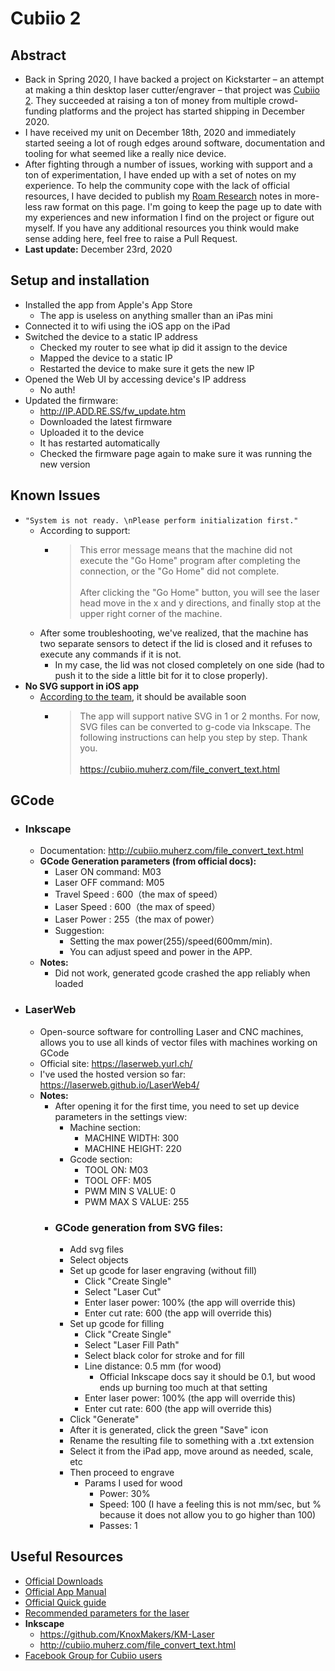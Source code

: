 # Cubiio 2
## Abstract  
  - Back in Spring 2020, I have backed a project on Kickstarter – an attempt at making a thin desktop laser cutter/engraver – that project was [Cubiio 2](https://www.kickstarter.com/projects/cubiio/cubiio-2-laser-cutter-and-metal-engraver-with-autofocus). They succeeded at raising a ton of money from multiple crowd-funding platforms and the project has started shipping in December 2020.  
  - I have received my unit on December 18th, 2020 and immediately started seeing a lot of rough edges around software, documentation and tooling for what seemed like a really nice device.  
  - After fighting through a number of issues, working with support and a ton of experimentation, I have ended up with a set of notes on my experience. To help the community cope with the lack of official resources, I have decided to publish my [Roam Research](https://roamresearch.com/) notes in more-less raw format on this page. I'm going to keep the page up to date with my experiences and new information I find on the project or figure out myself. If you have any additional resources you think would make sense adding here, feel free to raise a Pull Request.  
  - **Last update:** December 23rd, 2020  

## Setup and installation  
  - Installed the app from Apple's App Store  
    - The app is useless on anything smaller than an iPas mini  
  - Connected it to wifi using the iOS app on the iPad  
  - Switched the device to a static IP address  
    - Checked my router to see what ip did it assign to the device  
    - Mapped the device to a static IP  
    - Restarted the device to make sure it gets the new IP  
  - Opened the Web UI by accessing device's IP address  
    - No auth!  
  - Updated the firmware:  
    - http://IP.ADD.RE.SS/fw_update.htm  
    - Downloaded the latest firmware  
    - Uploaded it to the device  
    - It has restarted automatically  
    - Checked the firmware page again to make sure it was running the new version  

## Known Issues  
  - `"System is not ready. \nPlease perform initialization first."`  
    - According to support:  
      - > This error message means that the machine did not execute the "Go Home" program after completing the connection, or the "Go Home" did not complete.<br/><br/>After clicking the "Go Home" button, you will see the laser head move in the x and y directions, and finally stop at the upper right corner of the machine.  
    - After some troubleshooting, we've realized, that the machine has two separate sensors to detect if the lid is closed and it refuses to execute any commands if it is not.  
      - In my case, the lid was not closed completely on one side (had to push it to the side a little bit for it to close properly).  
  - **No SVG support in iOS app**  
    - [According to the team](https://www.kickstarter.com/projects/cubiio/cubiio-2-laser-cutter-and-metal-engraver-with-autofocus/comments?comment=Q29tbWVudC0zMTAyNzAzNw%3D%3D&reply=Q29tbWVudC0zMTAzNDEzMA%3D%3D), it should be available soon  
      - > The app will support native SVG in 1 or 2 months. For now, SVG files can be converted to g-code via Inkscape. The following instructions can help you step by step. Thank you. <br/><br/>https://cubiio.muherz.com/file_convert_text.html  

## GCode  
  - ### Inkscape  
    - Documentation: http://cubiio.muherz.com/file_convert_text.html  
    - **GCode Generation parameters (from official docs):**  
      - Laser ON command: M03  
      - Laser OFF command: M05  
      - Travel Speed : 600（the max of speed）  
      - Laser Speed : 600（the max of speed）  
      - Laser Power : 255（the max of power）  
      - Suggestion:  
        - Setting the max power(255)/speed(600mm/min).   
        - You can adjust speed and power in the APP.  
    - **Notes:**  
      - Did not work, generated gcode crashed the app reliably when loaded  
  - ### LaserWeb  
    - Open-source software for controlling Laser and CNC machines, allows you to use all kinds of vector files with machines working on GCode  
    - Official site: https://laserweb.yurl.ch/  
    - I've used the hosted version so far: https://laserweb.github.io/LaserWeb4/  
    - **Notes:**  
      - After opening it for the first time, you need to set up device parameters in the settings view:  
        - Machine section:  
          - MACHINE WIDTH: 300  
          - MACHINE HEIGHT: 220  
        - Gcode section:  
          - TOOL ON: M03  
          - TOOL OFF: M05  
          - PWM MIN S VALUE: 0  
          - PWM MAX S VALUE: 255  
      - ### GCode generation from SVG files:  
        - Add svg files  
        - Select objects  
        - Set up gcode for laser engraving (without fill)  
          - Click "Create Single"  
          - Select "Laser Cut"  
          - Enter laser power: 100% (the app will override this)  
          - Enter cut rate: 600 (the app will override this)  
        - Set up gcode for filling  
          - Click "Create Single"  
          - Select "Laser Fill Path"  
          - Select black color for stroke and for fill  
          - Line distance: 0.5 mm (for wood)  
            - Official Inkscape docs say it should be 0.1, but wood ends up burning too much at that setting  
          - Enter laser power: 100% (the app will override this)  
          - Enter cut rate: 600 (the app will override this)  
        - Click "Generate"  
        - After it is generated, click the green "Save" icon  
        - Rename the resulting file to something with a .txt extension  
        - Select it from the iPad app, move around as needed, scale, etc  
        - Then proceed to engrave  
          - Params I used for wood  
            - Power: 30%  
            - Speed: 100 (I have a feeling this is not mm/sec, but % because it does not allow you to go higher than 100)  
            - Passes: 1  

## Useful Resources  
  - [Official Downloads](https://cubiio.com/support/download/)  
  - [Official App Manual](https://cubiio.com/wp-content/uploads/2020/11/%E8%BB%9F%E9%AB%94%E8%AA%AA%E6%98%8E%E6%9B%B8%E8%8B%B1-s.pdf)  
  - [Official Quick guide](https://cubiio.com/support/guide/cubiio2-quick-guide/)  
  - [Recommended parameters for the laser](https://cubiio.com/wp-content/uploads/2020/12/Recommended-parameters-for-common-materials.pdf)  
  - **Inkscape**  
    - https://github.com/KnoxMakers/KM-Laser  
    - http://cubiio.muherz.com/file_convert_text.html  
  - [Facebook Group for Cubiio users](https://www.facebook.com/groups/175632133023402)  
